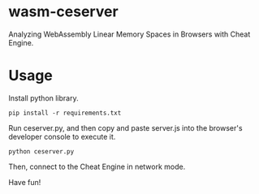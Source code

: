 # wasm-ceserver
Analyzing WebAssembly Linear Memory Spaces in Browsers with Cheat Engine.

# Usage
Install python library.
```
pip install -r requirements.txt
```

Run ceserver.py, and then copy and paste server.js into the browser's developer console to execute it.
```
python ceserver.py
```

Then, connect to the Cheat Engine in network mode.

Have fun!
